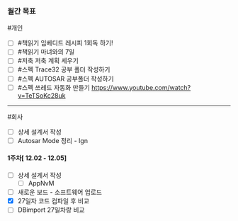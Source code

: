 ### **월간 목표**
#개인 
- [ ] #책읽기  임베디드 레시피 1회독 하기!
- [ ] #책읽기 마녀와의 7일
- [ ] #저축 저축 계획 세우기
- [ ] #스펙 Trace32 공부 폴더 작성하기
- [ ] #스펙 AUTOSAR 공부폴더 작성하기
- [ ] #스펙 쓰레드 자동화 만들기 https://www.youtube.com/watch?v=TeTSoKc28uk
---
#회사 
- [ ] 상세 설계서 작성
- [ ] Autosar Mode 정리 - Ign

#### 1주차[ 12.02 - 12.05]
- [ ] 상세 설계서 작성 
	- [ ]  AppNvM
- [ ] 새로운 보드 - 소프트웨어 업로드 
- [x] 27일자 코드 컴파일 후 비교  
- [ ] DBimport 27일차랑 비교